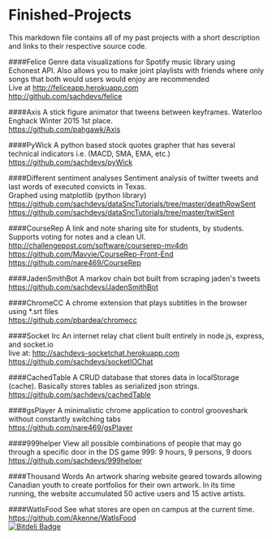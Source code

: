 # Finished-Projects

This markdown file contains all of my past projects with a short description and links to their respective source code.

####Felice
Genre data visualizations for Spotify music library using Echonest API. Also allows you to make joint playlists with friends where only songs that both would users would enjoy are recommended <br>
Live at http://feliceapp.herokuapp.com <br>
http://github.com/sachdevs/felice

####Axis
A stick figure animator that tweens between keyframes. Waterloo Enghack Winter 2015 1st place. <br>
https://github.com/pahgawk/Axis

####PyWick
A python based stock quotes grapher that has several technical indicators i.e. (MACD, SMA, EMA, etc.) <br>
https://github.com/sachdevs/pyWick

####Different sentiment analyses
Sentiment analysis of twitter tweets and last words of executed convicts in Texas. <br>
Graphed using matplotlib (python library) <br>
https://github.com/sachdevs/dataSncTutorials/tree/master/deathRowSent <br>
https://github.com/sachdevs/dataSncTutorials/tree/master/twitSent

####CourseRep
A link and note sharing site for students, by students. Supports voting for notes and a clean UI.<br>
http://challengepost.com/software/courserep-mv4dn <br>
https://github.com/Mavvie/CourseRep-Front-End <br>
https://github.com/nare469/CourseRep <br>

####JadenSmithBot
A markov chain bot built from scraping jaden's tweets <br>
https://github.com/sachdevs/JadenSmithBot <br>

####ChromeCC
A chrome extension that plays subtitles in the browser using *.srt files<br>
https://github.com/pbardea/chromecc <br>

####Socket Irc
An internet relay chat client built entirely in node.js, express, and socket.io<br>
live at: http://sachdevs-socketchat.herokuapp.com <br>
https://github.com/sachdevs/socketIOChat <br>

####CachedTable
A CRUD database that stores data in localStorage (cache). Basically stores tables as serialized json strings. <br>
https://github.com/sachdevs/cachedTable <br>

####gsPlayer
A minimalistic chrome application to control grooveshark without constantly switching tabs<br>
https://github.com/nare469/gsPlayer <br>

####999helper
View all possible combinations of people that may go through a specific door in the DS game 999: 9 hours, 9 persons, 9 doors <br>
https://github.com/sachdevs/999helper

####Thousand Words
An artwork sharing website geared towards allowing Canadian youth to create portfolios for their own artwork. In its time running, the website accumulated 50 active users and 15 active artists.

####WatIsFood
See what stores are open on campus at the current time.<br>
https://github.com/Akenne/WatIsFood<br>
[![Bitdeli Badge](https://d2weczhvl823v0.cloudfront.net/sachdevs/finished-projects/trend.png)](https://bitdeli.com/free "Bitdeli Badge")
